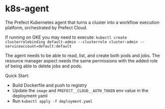 # k8s-agent

The Prefect Kubernetes agent that turns a cluster into a workflow execution platform, orchestrated by Prefect Cloud.

If running on GKE you may need to execute: `kubectl create clusterrolebinding default-admin --clusterrole cluster-admin --serviceaccount=default:default`

The agent needs to be able to read, list, and create both pods and jobs. The resource manager aspect needs the same permissions with the added role of being able to delete jobs and pods.

Quick Start:

- Build Dockerfile and push to registry
- Update the `image` and `PREFECT__CLOUD__AUTH_TOKEN` env value in the deployment yaml
- Run `kubectl apply -f deployment.yaml`

